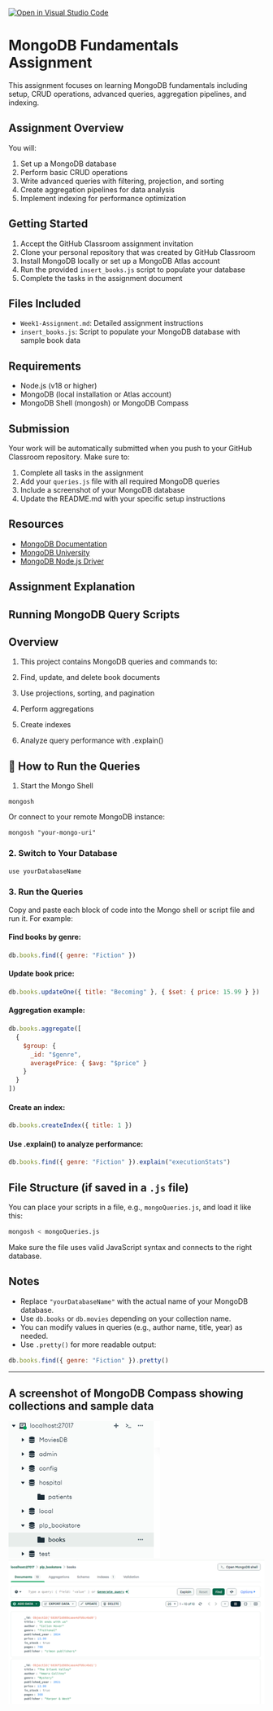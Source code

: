 [![Open in Visual Studio Code](https://classroom.github.com/assets/open-in-vscode-2e0aaae1b6195c2367325f4f02e2d04e9abb55f0b24a779b69b11b9e10269abc.svg)](https://classroom.github.com/online_ide?assignment_repo_id=19654869&assignment_repo_type=AssignmentRepo)
# MongoDB Fundamentals Assignment

This assignment focuses on learning MongoDB fundamentals including setup, CRUD operations, advanced queries, aggregation pipelines, and indexing.

## Assignment Overview

You will:
1. Set up a MongoDB database
2. Perform basic CRUD operations
3. Write advanced queries with filtering, projection, and sorting
4. Create aggregation pipelines for data analysis
5. Implement indexing for performance optimization

## Getting Started

1. Accept the GitHub Classroom assignment invitation
2. Clone your personal repository that was created by GitHub Classroom
3. Install MongoDB locally or set up a MongoDB Atlas account
4. Run the provided `insert_books.js` script to populate your database
5. Complete the tasks in the assignment document

## Files Included

- `Week1-Assignment.md`: Detailed assignment instructions
- `insert_books.js`: Script to populate your MongoDB database with sample book data

## Requirements

- Node.js (v18 or higher)
- MongoDB (local installation or Atlas account)
- MongoDB Shell (mongosh) or MongoDB Compass

## Submission

Your work will be automatically submitted when you push to your GitHub Classroom repository. Make sure to:

1. Complete all tasks in the assignment
2. Add your `queries.js` file with all required MongoDB queries
3. Include a screenshot of your MongoDB database
4. Update the README.md with your specific setup instructions

## Resources

- [MongoDB Documentation](https://docs.mongodb.com/)
- [MongoDB University](https://university.mongodb.com/)
- [MongoDB Node.js Driver](https://mongodb.github.io/node-mongodb-native/) 

## Assignment Explanation
## Running MongoDB Query Scripts
## Overview
1. This project contains MongoDB queries and commands to:

2. Find, update, and delete book documents

3. Use projections, sorting, and pagination

4. Perform aggregations

5. Create indexes

6. Analyze query performance with .explain()
## 🚀 How to Run the Queries
1. Start the Mongo Shell
```
mongosh
```
Or connect to your remote MongoDB instance:
```
mongosh "your-mongo-uri"
```

### 2. Switch to Your Database
```js
use yourDatabaseName
```

### 3. Run the Queries

Copy and paste each block of code into the Mongo shell or script file and run it. For example:

#### Find books by genre:
```js
db.books.find({ genre: "Fiction" })
```

#### Update book price:
```js
db.books.updateOne({ title: "Becoming" }, { $set: { price: 15.99 } })
```

#### Aggregation example:
```js
db.books.aggregate([
  {
    $group: {
      _id: "$genre",
      averagePrice: { $avg: "$price" }
    }
  }
])
```

#### Create an index:
```js
db.books.createIndex({ title: 1 })
```

#### Use .explain() to analyze performance:
```js
db.books.find({ genre: "Fiction" }).explain("executionStats")
```

## File Structure (if saved in a `.js` file)
You can place your scripts in a file, e.g., `mongoQueries.js`, and load it like this:

```bash
mongosh < mongoQueries.js
```

Make sure the file uses valid JavaScript syntax and connects to the right database.

## Notes
- Replace `"yourDatabaseName"` with the actual name of your MongoDB database.
- Use `db.books` or `db.movies` depending on your collection name.
- You can modify values in queries (e.g., author name, title, year) as needed.
- Use `.pretty()` for more readable output:
```js
db.books.find({ genre: "Fiction" }).pretty()
```

---
## A screenshot of MongoDB Compass showing collections and sample data
![MongoDB compass Screenshot](images/compass.png)
![MongoDB sample data Screenshot](images/sample.png)
